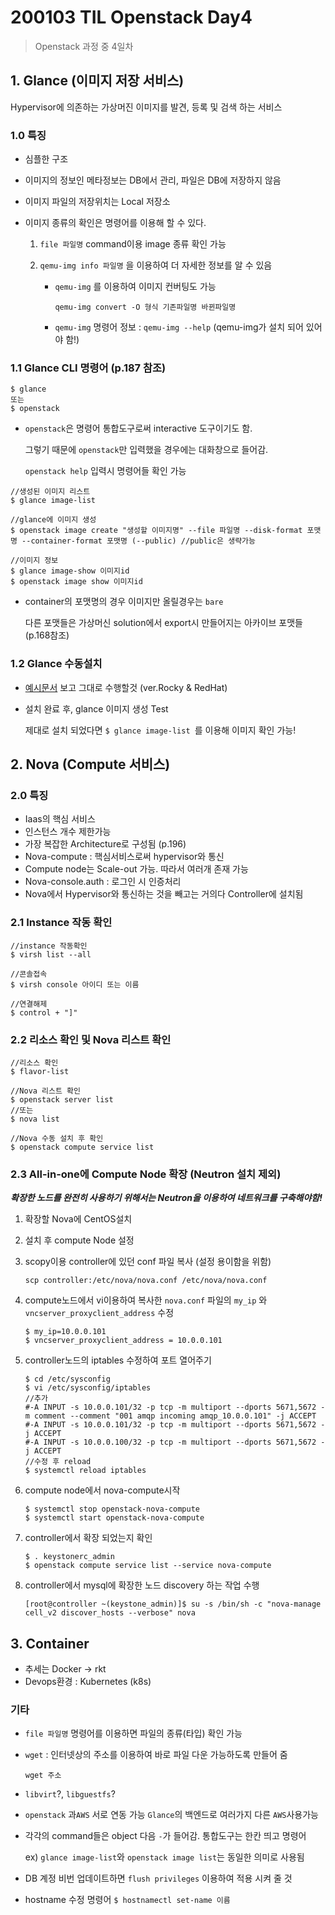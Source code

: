 # 200103 TIL Openstack Day4

>Openstack 과정 중 4일차



## 1. Glance (이미지 저장 서비스)

Hypervisor에 의존하는 가상머진 이미지를 발견, 등록 및 검색 하는 서비스

### 1.0 특징

- 심플한 구조

- 이미지의 정보인 메타정보는 DB에서 관리, 파일은 DB에 저장하지 않음

- 이미지 파일의 저장위치는 Local 저장소

- 이미지 종류의 확인은 명령어를 이용해 할 수 있다.

  1. ``file 파일명`` command이용 image 종류 확인 가능

  2. ``qemu-img info 파일명`` 을 이용하여 더 자세한 정보를 알 수 있음

     - ``qemu-img`` 를 이용하여 이미지 컨버팅도 가능

       ``qemu-img convert -O 형식 기존파일명 바뀐파일명``

     - ``qemu-img`` 명령어 정보 : ``qemu-img --help`` (qemu-img가 설치 되어 있어야 함!)



### 1.1 Glance CLI 명령어 (p.187 참조)

```shell
$ glance
또는
$ openstack 
```

- ``openstack``은 명령어 통합도구로써 interactive 도구이기도 함. 

  그렇기 때문에 ``openstack``만 입력했을 경우에는 대화창으로 들어감.

  ``openstack help`` 입력시 명령어들 확인 가능

```shell
//생성된 이미지 리스트
$ glance image-list

//glance에 이미지 생성
$ openstack image create "생성할 이미지명" --file 파일명 --disk-format 포맷명 --container-format 포맷명 (--public) //public은 생략가능

//이미지 정보
$ glance image-show 이미지id
$ openstack image show 이미지id
```

- container의 포맷명의 경우 이미지만 올릴경우는 ``bare``

  다른 포맷들은 가상머신 solution에서 export시 만들어지는 아카이브 포맷들 (p.168참조)



### 1.2 Glance 수동설치

- [예시문서](https://docs.openstack.org/glance/rocky/install/install-rdo.html) 보고 그대로 수행할것 (ver.Rocky & RedHat)

- 설치 완료 후, glance 이미지 생성 Test 

  제대로 설치 되었다면 ``$ glance image-list ``를 이용해 이미지 확인 가능!



## 2. Nova (Compute 서비스)

### 2.0 특징

- Iaas의 핵심 서비스
- 인스턴스 개수 제한가능
- 가장 복잡한 Architecture로 구성됨 (p.196)
- Nova-compute : 핵심서비스로써 hypervisor와 통신
- Compute node는 Scale-out 가능. 따라서 여러개 존재 가능
- Nova-console.auth : 로그인 시 인증처리
- Nova에서 Hypervisor와 통신하는 것을 빼고는 거의다 Controller에 설치됨



### 2.1 Instance 작동 확인

```shell
//instance 작동확인
$ virsh list --all

//콘솔접속
$ virsh console 아이디 또는 이름

//연결해제
$ control + "]"
```



### 2.2 리소스 확인 및 Nova 리스트 확인

```shell
//리소스 확인
$ flavor-list

//Nova 리스트 확인
$ openstack server list
//또는
$ nova list

//Nova 수동 설치 후 확인
$ openstack compute service list
```



### 2.3 All-in-one에 Compute Node 확장 (Neutron 설치 제외)

___확장한 노드를 완전히 사용하기 위해서는 Neutron을 이용하여 네트워크를 구축해야함!___


1. 확장할 Nova에 CentOS설치

2. 설치 후 compute Node 설정

3. scopy이용 controller에 있던 conf 파일 복사 (설정 용이함을 위함)

   ``scp controller:/etc/nova/nova.conf /etc/nova/nova.conf``

4. compute노드에서 vi이용하여 복사한 ``nova.conf`` 파일의 ``my_ip`` 와 ``vncserver_proxyclient_address`` 수정

   ```shell
   $ my_ip=10.0.0.101
   $ vncserver_proxyclient_address = 10.0.0.101
   ```

5. controller노드의 iptables 수정하여 포트 열어주기

   ````shell
   $ cd /etc/sysconfig
   $ vi /etc/sysconfig/iptables
   //추가
   #-A INPUT -s 10.0.0.101/32 -p tcp -m multiport --dports 5671,5672 -m comment --comment "001 amqp incoming amqp_10.0.0.101" -j ACCEPT
   #-A INPUT -s 10.0.0.101/32 -p tcp -m multiport --dports 5671,5672 -j ACCEPT
   #-A INPUT -s 10.0.0.100/32 -p tcp -m multiport --dports 5671,5672 -j ACCEPT
   //수정 후 reload
   $ systemctl reload iptables
   ````

6. compute node에서 nova-compute시작

   ```shell
   $ systemctl stop openstack-nova-compute
   $ systemctl start openstack-nova-compute
   ```

7. controller에서 확장 되었는지 확인

   ```shell
   $ . keystonerc_admin
   $ openstack compute service list --service nova-compute
   ```

8. controller에서 mysql에 확장한 노드 discovery 하는 작업 수행

   ```shell
   [root@controller ~(keystone_admin)]$ su -s /bin/sh -c "nova-manage cell_v2 discover_hosts --verbose" nova
   ```

   

## 3. Container

- 추세는 Docker -> rkt
- Devops환경 : Kubernetes (k8s)



### 기타

- ``file 파일명`` 명령어를 이용하면 파일의 종류(타입) 확인 가능

- ``wget`` : 인터넷상의 주소를 이용하여 바로 파일 다운 가능하도록 만들어 줌

  ``wget 주소``

- ``libvirt``?, ``libguestfs``?

- ``openstack`` 과``AWS`` 서로 연동 가능 ``Glance``의 백엔드로 여러가지 다른 ``AWS``사용가능

- 각각의 command들은 object 다음 ``-``가 들어감. 통합도구는 한칸 띄고 명령어

  ex) ``glance image-list``와    ``openstack image list``는 동일한 의미로 사용됨

- DB 계정 비번 업데이트하면 ``flush privileges`` 이용하여 적용 시켜 줄 것

- hostname 수정 명령어 ``$ hostnamectl set-name 이름``
